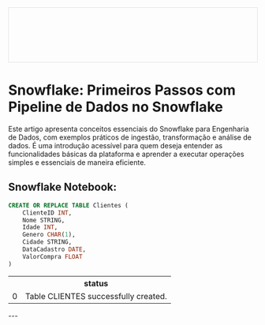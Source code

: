 <div style="width: 100%; border: 1px solid #dfe2e5; overflow: hidden; margin-bottom: 16px;">
 <div style="width: 100%; background-image: url('https://raw.githubusercontent.com/exx3c/exx3c.github.io/refs/heads/main/snowflake.png'); background-size: cover; background-position: center; height: 110px;"></div>
</div>

# Snowflake: Primeiros Passos com Pipeline de Dados no Snowflake

Este artigo apresenta conceitos essenciais do Snowflake para Engenharia de Dados, com exemplos práticos de ingestão, transformação e análise de dados. É uma introdução acessível para quem deseja entender as funcionalidades básicas da plataforma e aprender a executar operações simples e essenciais de maneira eficiente.

## Snowflake Notebook:
```sql
CREATE OR REPLACE TABLE Clientes (
    ClienteID INT,
    Nome STRING,
    Idade INT,
    Genero CHAR(1),
    Cidade STRING,
    DataCadastro DATE,
    ValorCompra FLOAT
)
```
<table>
 <tr>
  <th></th>
  <th>status</th>
 </tr>
 <tr>
  <td>0</td>
  <td>Table CLIENTES successfully created.</td>
 </tr>
</table>
---
